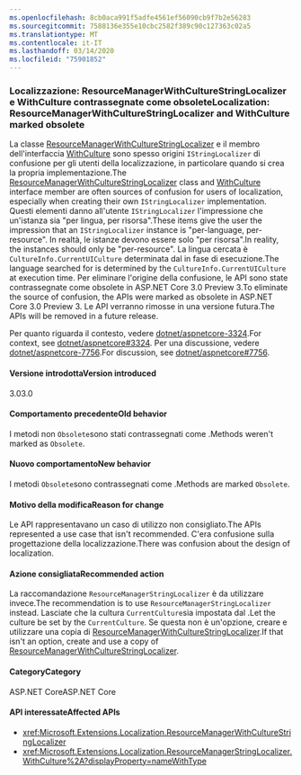 ```yaml
---
ms.openlocfilehash: 8cb0aca991f5adfe4561ef56090cb9f7b2e56283
ms.sourcegitcommit: 7588136e355e10cbc2582f389c90c127363c02a5
ms.translationtype: MT
ms.contentlocale: it-IT
ms.lasthandoff: 03/14/2020
ms.locfileid: "75901852"
---
```

### <a name="localization-resourcemanagerwithculturestringlocalizer-and-withculture-marked-obsolete"></a><span data-ttu-id="8d1a5-101">Localizzazione: ResourceManagerWithCultureStringLocalizer e WithCulture contrassegnate come obsolete</span><span class="sxs-lookup"><span data-stu-id="8d1a5-101">Localization: ResourceManagerWithCultureStringLocalizer and WithCulture marked obsolete</span></span>

<span data-ttu-id="8d1a5-102">La classe [ResourceManagerWithCultureStringLocalizer](https://github.com/aspnet/Localization/blob/43b974482c7b703c92085c6f68b3b23d8fe32720/src/Microsoft.Extensions.Localization/ResourceManagerWithCultureStringLocalizer.cs#L18) e il membro dell'interfaccia [WithCulture](https://github.com/aspnet/Localization/blob/master/src/Microsoft.Extensions.Localization/ResourceManagerStringLocalizer.cs#L154-L170) sono spesso origini `IStringLocalizer` di confusione per gli utenti della localizzazione, in particolare quando si crea la propria implementazione.</span><span class="sxs-lookup"><span data-stu-id="8d1a5-102">The [ResourceManagerWithCultureStringLocalizer](https://github.com/aspnet/Localization/blob/43b974482c7b703c92085c6f68b3b23d8fe32720/src/Microsoft.Extensions.Localization/ResourceManagerWithCultureStringLocalizer.cs#L18) class and [WithCulture](https://github.com/aspnet/Localization/blob/master/src/Microsoft.Extensions.Localization/ResourceManagerStringLocalizer.cs#L154-L170) interface member are often sources of confusion for users of localization, especially when creating their own `IStringLocalizer` implementation.</span></span> <span data-ttu-id="8d1a5-103">Questi elementi danno all'utente `IStringLocalizer` l'impressione che un'istanza sia "per lingua, per risorsa".</span><span class="sxs-lookup"><span data-stu-id="8d1a5-103">These items give the user the impression that an `IStringLocalizer` instance is "per-language, per-resource".</span></span> <span data-ttu-id="8d1a5-104">In realtà, le istanze devono essere solo "per risorsa".</span><span class="sxs-lookup"><span data-stu-id="8d1a5-104">In reality, the instances should only be "per-resource".</span></span> <span data-ttu-id="8d1a5-105">La lingua cercata è `CultureInfo.CurrentUICulture` determinata dal in fase di esecuzione.</span><span class="sxs-lookup"><span data-stu-id="8d1a5-105">The language searched for is determined by the `CultureInfo.CurrentUICulture` at execution time.</span></span> <span data-ttu-id="8d1a5-106">Per eliminare l'origine della confusione, le API sono state contrassegnate come obsolete in ASP.NET Core 3.0 Preview 3.</span><span class="sxs-lookup"><span data-stu-id="8d1a5-106">To eliminate the source of confusion, the APIs were marked as obsolete in ASP.NET Core 3.0 Preview 3.</span></span> <span data-ttu-id="8d1a5-107">Le API verranno rimosse in una versione futura.</span><span class="sxs-lookup"><span data-stu-id="8d1a5-107">The APIs will be removed in a future release.</span></span>

<span data-ttu-id="8d1a5-108">Per quanto riguarda il contesto, vedere [dotnet/aspnetcore-3324](https://github.com/dotnet/aspnetcore/issues/3324).</span><span class="sxs-lookup"><span data-stu-id="8d1a5-108">For context, see [dotnet/aspnetcore#3324](https://github.com/dotnet/aspnetcore/issues/3324).</span></span> <span data-ttu-id="8d1a5-109">Per una discussione, vedere [dotnet/aspnetcore-7756](https://github.com/dotnet/aspnetcore/issues/7756).</span><span class="sxs-lookup"><span data-stu-id="8d1a5-109">For discussion, see [dotnet/aspnetcore#7756](https://github.com/dotnet/aspnetcore/issues/7756).</span></span>

#### <a name="version-introduced"></a><span data-ttu-id="8d1a5-110">Versione introdotta</span><span class="sxs-lookup"><span data-stu-id="8d1a5-110">Version introduced</span></span>

<span data-ttu-id="8d1a5-111">3.0</span><span class="sxs-lookup"><span data-stu-id="8d1a5-111">3.0</span></span>

#### <a name="old-behavior"></a><span data-ttu-id="8d1a5-112">Comportamento precedente</span><span class="sxs-lookup"><span data-stu-id="8d1a5-112">Old behavior</span></span>

<span data-ttu-id="8d1a5-113">I metodi non `Obsolete`sono stati contrassegnati come .</span><span class="sxs-lookup"><span data-stu-id="8d1a5-113">Methods weren't marked as `Obsolete`.</span></span>

#### <a name="new-behavior"></a><span data-ttu-id="8d1a5-114">Nuovo comportamento</span><span class="sxs-lookup"><span data-stu-id="8d1a5-114">New behavior</span></span>

<span data-ttu-id="8d1a5-115">I metodi `Obsolete`sono contrassegnati come .</span><span class="sxs-lookup"><span data-stu-id="8d1a5-115">Methods are marked `Obsolete`.</span></span>

#### <a name="reason-for-change"></a><span data-ttu-id="8d1a5-116">Motivo della modifica</span><span class="sxs-lookup"><span data-stu-id="8d1a5-116">Reason for change</span></span>

<span data-ttu-id="8d1a5-117">Le API rappresentavano un caso di utilizzo non consigliato.</span><span class="sxs-lookup"><span data-stu-id="8d1a5-117">The APIs represented a use case that isn't recommended.</span></span> <span data-ttu-id="8d1a5-118">C'era confusione sulla progettazione della localizzazione.</span><span class="sxs-lookup"><span data-stu-id="8d1a5-118">There was confusion about the design of localization.</span></span>

#### <a name="recommended-action"></a><span data-ttu-id="8d1a5-119">Azione consigliata</span><span class="sxs-lookup"><span data-stu-id="8d1a5-119">Recommended action</span></span>

<span data-ttu-id="8d1a5-120">La raccomandazione `ResourceManagerStringLocalizer` è da utilizzare invece.</span><span class="sxs-lookup"><span data-stu-id="8d1a5-120">The recommendation is to use `ResourceManagerStringLocalizer` instead.</span></span> <span data-ttu-id="8d1a5-121">Lasciate che la cultura `CurrentCulture`sia impostata dal .</span><span class="sxs-lookup"><span data-stu-id="8d1a5-121">Let the culture be set by the `CurrentCulture`.</span></span> <span data-ttu-id="8d1a5-122">Se questa non è un'opzione, creare e utilizzare una copia di [ResourceManagerWithCultureStringLocalizer](https://github.com/aspnet/Localization/blob/43b974482c7b703c92085c6f68b3b23d8fe32720/src/Microsoft.Extensions.Localization/ResourceManagerWithCultureStringLocalizer.cs#L18).</span><span class="sxs-lookup"><span data-stu-id="8d1a5-122">If that isn't an option, create and use a copy of [ResourceManagerWithCultureStringLocalizer](https://github.com/aspnet/Localization/blob/43b974482c7b703c92085c6f68b3b23d8fe32720/src/Microsoft.Extensions.Localization/ResourceManagerWithCultureStringLocalizer.cs#L18).</span></span>

#### <a name="category"></a><span data-ttu-id="8d1a5-123">Category</span><span class="sxs-lookup"><span data-stu-id="8d1a5-123">Category</span></span>

<span data-ttu-id="8d1a5-124">ASP.NET Core</span><span class="sxs-lookup"><span data-stu-id="8d1a5-124">ASP.NET Core</span></span>

#### <a name="affected-apis"></a><span data-ttu-id="8d1a5-125">API interessate</span><span class="sxs-lookup"><span data-stu-id="8d1a5-125">Affected APIs</span></span>

- <xref:Microsoft.Extensions.Localization.ResourceManagerWithCultureStringLocalizer>
- <xref:Microsoft.Extensions.Localization.ResourceManagerStringLocalizer.WithCulture%2A?displayProperty=nameWithType>

<!--

#### Affected APIs

- `T:Microsoft.Extensions.Localization.ResourceManagerWithCultureStringLocalizer`
- `Overload:Microsoft.Extensions.Localization.ResourceManagerStringLocalizer.WithCulture`

-->
